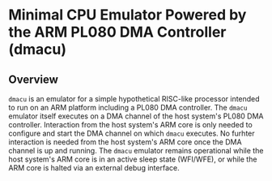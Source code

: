 # Minimal CPU Emulator Powered by the ARM PL080 DMA Controller (dmacu)

## Overview
`dmacu` is an emulator for a simple hypothetical RISC-like processor intended to run on an ARM platform including a PL080 DMA controller.
The `dmacu` emulator itself executes on a DMA channel of the host system's PL080 DMA controller. Interaction from the host system's ARM core
is only needed to configure and start the DMA channel on which `dmacu` executes. No furhter interaction is needed from the host system's ARM
core once the DMA channel is up and running. The `dmacu` emulator remains operational while the host system's ARM core is in an active sleep
state (WFI/WFE), or while the ARM core is halted via an external debug interface.
